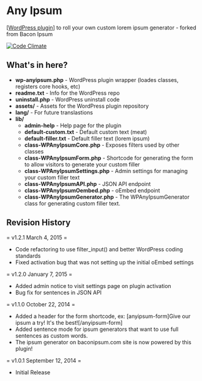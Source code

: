 # Any Ipsum
[[WordPress plugin](https://wordpress.org/plugins/any-ipsum/)] to roll your own custom lorem ipsum generator - forked from Bacon Ipsum

[![Code Climate](https://codeclimate.com/github/petenelson/wp-any-ipsum/badges/gpa.svg)](https://codeclimate.com/github/petenelson/wp-any-ipsum)

## What's in here?

- **wp-anyipsum.php** - WordPress plugin wrapper (loades classes, registers core hooks, etc)
- **readme.txt** - Info for the WordPress repo
- **uninstall.php** - WordPress uninstall code
- **assets/** - Assets for the WordPress plugin repository
- **lang/** - For future translastions
- **lib/**
  - **admin-help** - Help page for the plugin
  - **default-custom.txt** - Default custom text (meat)
  - **default-filler.txt** - Default filler text (lorem ipsum)
  - **class-WPAnyIpsumCore.php** - Exposes filters used by other classes
  - **class-WPAnyIpsumForm.php** - Shortcode for generating the form to allow visitors to generate your custom filler
  - **class-WPAnyIpsumSettings.php** - Admin settings for managing your custom filler text
  - **class-WPAnyIpsumAPI.php** - JSON API endpoint
  - **class-WPAnyIpsumOembed.php** - oEmbed endpoint
  - **class-WPAnyIpsumGenerator.php** - The WPAnyIpsumGenerator class for generating custom filler text.

## Revision History

= v1.2.1 March 4, 2015 =
* Code refactoring to use filter_input() and better WordPress coding standards
* Fixed activation bug that was not setting up the initial oEmbed settings

= v1.2.0 January 7, 2015 =
* Added admin notice to visit settings page on plugin activation
* Bug fix for sentences in JSON API

= v1.1.0 October 22, 2014 =
* Added a header for the form shortcode, ex: [anyipsum-form]Give our ipsum a try!  It's the best![/anyipsum-form]
* Added sentence mode for ipsum generators that want to use full sentences as custom words.
* The ipsum generator on baconipsum.com site is now powered by this plugin!

= v1.0.1 September 12, 2014 =
* Initial Release
